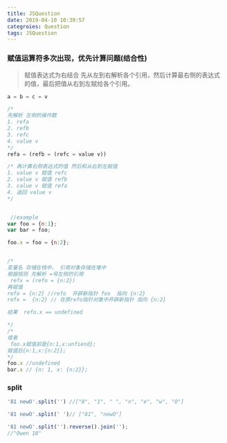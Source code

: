 ```yaml
---
title: JSQuestion
date: 2019-04-10 10:39:57
categroies: Question
tags: JSQuestion
---
```


### 赋值运算符多次出现，优先计算问题(结合性)
> 赋值表达式为右结合
> 先从左到右解析各个引用，然后计算最右侧的表达式的值，最后把值从右到左赋给各个引用。
```javascript
a = b = c = v

/*
先解析 左侧的操作数
1. refa
2. refb
3. refc
4. value v
*/
refa = (refb = (refc = value v))

/* 再计算右侧表达式的值 然后和从右到左赋值
1. value v 赋值 refc
2. value v 赋值 refb
3. calue v 赋值 refa
4. 返回 value v
*/


 //example
var foo = {n:1};
var bar = foo;

foo.x = foo = {n:2};


/* 
变量名 存储在栈中， 引用对象存储在堆中
根据规则 先解析 =号左侧的引用 
 refx = (refo = {n:2})
再赋值
refo = {n:2} //refo  开辟新指针 foo  指向 {n:2} 
refx =  {n:2} // 在原refo指针对象中开辟新指针 指向 {n:2}

结果  refo.x == undefined

*/
/* 
或者
 foo.x赋值前是{n:1,x:unfiend};
赋值后{n:1,x:{n:2}};
*/
foo.x //undefined
bar.x // {n: 1, x: {n:2}};
```

### split

```javascript
'81 newO'.split('') //["8", "1", " ", "n", "e", "w", "O"] 

'81 newO'.split(' ')// ["81", "newO"]

'81 newO'.split('').reverse().join('');
//"Owen 18"

```

###